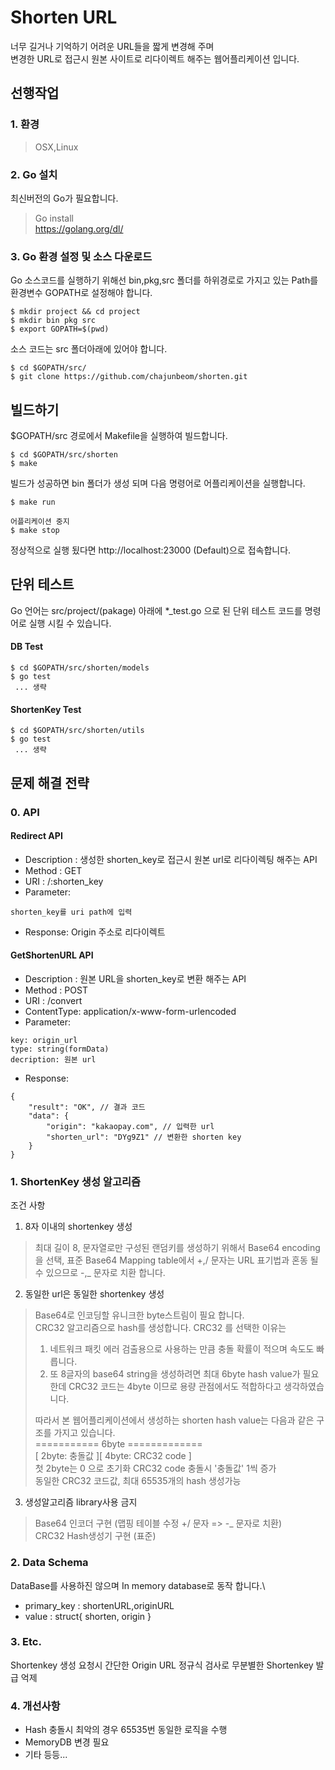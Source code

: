 # Shorten URL

너무 길거나 기억하기 어려운 URL들을 짧게 변경해 주며\
변경한 URL로 접근시 원본 사이트로 리다이렉트 해주는 웹어플리케이션 입니다.

## 선행작업 

### 1. 환경
> OSX,Linux

### 2. Go 설치
최신버전의 Go가 필요합니다.

>Go install\
https://golang.org/dl/

### 3. Go 환경 설정 및 소스 다운로드 
Go 소스코드를 실행하기 위해선 bin,pkg,src 폴더를 하위경로로 가지고 있는 Path를 환경변수 GOPATH로 설정해야 합니다.

```
$ mkdir project && cd project
$ mkdir bin pkg src
$ export GOPATH=$(pwd)
```

소스 코드는 src 폴더아래에 있어야 합니다.

```
$ cd $GOPATH/src/
$ git clone https://github.com/chajunbeom/shorten.git
```

## 빌드하기

$GOPATH/src 경로에서 Makefile을 실행하여 빌드합니다.
```
$ cd $GOPATH/src/shorten
$ make
```
빌드가 성공하면 bin 폴더가 생성 되며 다음 명령어로 어플리케이션을 실행합니다.

```
$ make run

어플리케이션 중지
$ make stop
```
정상적으로 실행 됬다면 http://localhost:23000  (Default)으로 접속합니다.

## 단위 테스트

Go 언어는 src/project/(pakage) 아래에 *_test.go 으로 된 단위 테스트 코드를 명령어로 실행 시킬 수 있습니다.

#### DB Test
```
$ cd $GOPATH/src/shorten/models
$ go test
 ... 생략
```
#### ShortenKey Test
```
$ cd $GOPATH/src/shorten/utils
$ go test
 ... 생략
```
## 문제 해결 전략

### 0. API
#### Redirect API
- Description :
생성한 shorten_key로 접근시 원본 url로 리다이렉팅 해주는 API
- Method : GET
- URI : /:shorten_key
- Parameter:
```
shorten_key를 uri path에 입력
```
- Response: Origin 주소로 리다이렉트

#### GetShortenURL API
- Description :
원본 URL을 shorten_key로 변환 해주는 API
- Method : POST
- URI : /convert
- ContentType: application/x-www-form-urlencoded
- Parameter:
```
key: origin_url
type: string(formData)
decription: 원본 url
```
- Response:
```
{
    "result": "OK", // 결과 코드
    "data": {
        "origin": "kakaopay.com", // 입력한 url
        "shorten_url": "DYg9Z1" // 변환한 shorten key
    }
}
```
### 1. ShortenKey 생성 알고리즘

조건 사항
1. 8자 이내의 shortenkey 생성

> 최대 길이 8, 문자열로만 구성된 랜덤키를 생성하기 위해서 Base64 encoding을 선택, 표준 Base64 Mapping table에서 +,/ 문자는 URL 표기법과 혼동 될 수 있으므로 -,_ 문자로 치환 합니다.

2. 동일한 url은 동일한 shortenkey 생성

> Base64로 인코딩할 유니크한 byte스트림이 필요 합니다.\
> CRC32 알고리즘으로 hash를 생성합니다. CRC32 를 선택한 이유는
> 1. 네트워크 패킷 에러 검출용으로 사용하는 만큼 충돌 확률이 적으며 속도도 빠릅니다.
>2. 또 8글자의 base64 string을 생성하려면 최대 6byte hash value가 필요한데 CRC32 코드는 4byte 이므로 용량 관점에서도 적합하다고 생각하였습니다.
>
> 따라서 본 웹어플리케이션에서 생성하는 shorten hash value는 다음과 같은 구조를 가지고 있습니다.\
> =========== 6byte =============\
> [ 2byte: 충돌값 ][ 4byte: CRC32 code ]\
> 첫 2byte는 0 으로 초기화 CRC32 code 충돌시 '충돌값' 1씩 증가\
> 동일한 CRC32 코드값, 최대 65535개의 hash 생성가능

3. 생성알고리즘 library사용 금지

> Base64 인코더 구현 (맵핑 테이블 수정 +/ 문자 => -_ 문자로 치환)\
> CRC32 Hash생성기 구현 (표준)

### 2. Data Schema
DataBase를 사용하진 않으며 In memory database로 동작 합니다.\
- primary_key : shortenURL,originURL
- value : struct{ shorten, origin }

### 3. Etc.
Shortenkey 생성 요청시 간단한 Origin URL 정규식 검사로 무분별한 Shortenkey 발급 억제
### 4. 개선사항
- Hash 충돌시 최악의 경우 65535번 동일한 로직을 수행
- MemoryDB 변경 필요
- 기타 등등...